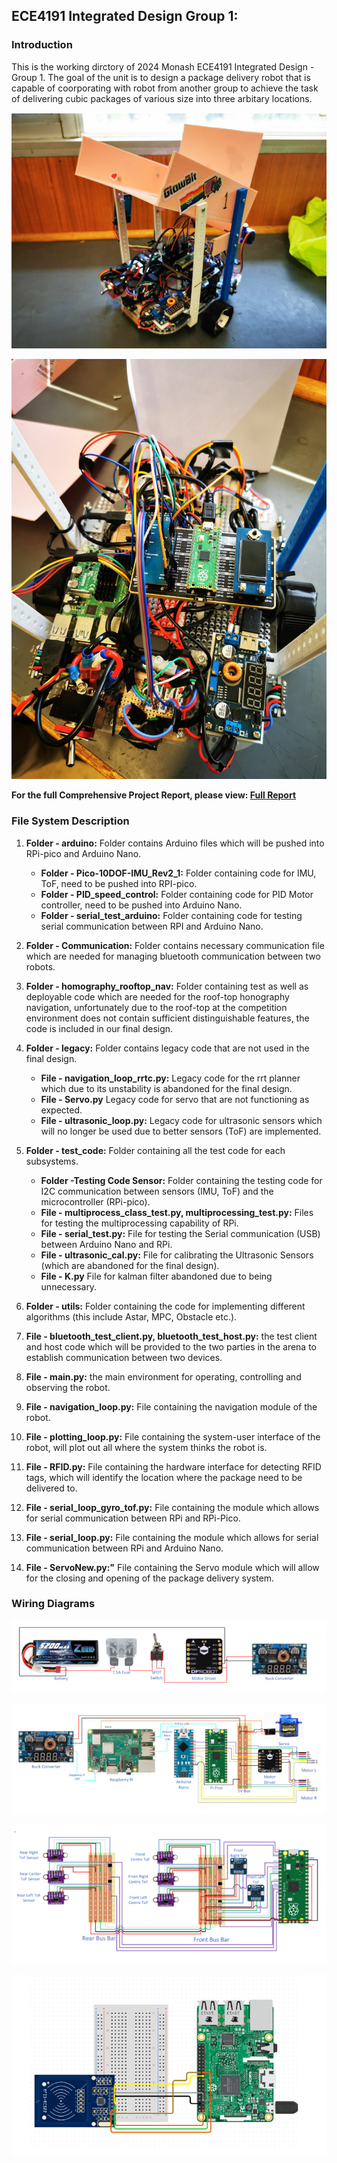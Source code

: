 ## ECE4191 Integrated Design Group 1:
### Introduction
This is the working dirctory of 2024 Monash ECE4191 Integrated Design - Group 1. The goal of the unit is to design a package delivery robot that is capable of coorporating with robot from another group to achieve the task of delivering cubic packages of various size into three arbitary locations. 

![Final Assembly](https://github.com/jong0052/ECE4191Group1/blob/main/readmeimages/0_full_assembly.PNG )

![Electrical System](https://github.com/jong0052/ECE4191Group1/blob/main/readmeimages/1_electrical_system.jpg)

**For the full Comprehensive Project Report, please view: [Full Report](https://github.com/jong0052/ECE4191Group1/blob/main/ECE4191_Team_1_Final_Report.pdf)**

### File System Description

1. **Folder - arduino:**  Folder contains Arduino files which will be pushed into RPi-pico and Arduino Nano.
    - **Folder - Pico-10DOF-IMU_Rev2_1:** Folder containing code for IMU, ToF, need to be pushed into RPI-pico.
    - **Folder - PID_speed_control:** Folder containing code for PID Motor controller, need to be pushed into Arduino Nano.
    - **Folder - serial_test_arduino:** Folder containing code for testing serial communication between RPI and Arduino Nano.

2. **Folder - Communication:** Folder contains necessary communication file which are needed for managing bluetooth communication between two robots. 

3. **Folder - homography_rooftop_nav:** Folder containing test as well as deployable code which are needed for the roof-top honography navigation, unfortunately due to the roof-top at the competition environment does not contain sufficient distinguishable features, the code is included in our final design. 

4. **Folder - legacy:** Folder contains legacy code that are not used in the final design.
    - **File - navigation_loop_rrtc.py:** Legacy code for the rrt planner which due to its unstability is abandoned for the final design. 
    - **File - Servo.py** Legacy code for servo that are not functioning as expected. 
    - **File - ultrasonic_loop.py:** Legacy code for ultrasonic sensors which will no longer be used due to better sensors (ToF) are implemented. 

5. **Folder - test_code:** Folder containing all the test code for each subsystems. 
    - **Folder -Testing Code Sensor:** Folder containing the testing code for I2C communication between sensors (IMU, ToF) and the microcontroller (RPi-pico).
    - **File - multiprocess_class_test.py, multiprocessing_test.py:** Files for testing the multiprocessing capability of RPi. 
    - **File - serial_test.py:** File for testing the Serial communication (USB) between Arduino Nano and RPi.
    - **File - ultrasonic_cal.py:** File for calibrating the Ultrasonic Sensors (which are abandoned for the final design).
    - **File - K.py** File for kalman filter abandoned due to being unnecessary.

6. **Folder - utils:** Folder containing the code for implementing different algorithms (this include Astar, MPC, Obstacle etc.).

7. **File - bluetooth_test_client.py, bluetooth_test_host.py:** the test client and host code which will be provided to the two parties in the arena to establish communication between two devices. 

8. **File - main.py:** the main environment for operating, controlling and observing the robot.

9. **File - navigation_loop.py:** File containing the navigation module of the robot.

10. **File - plotting_loop.py:** File containing the system-user interface of the robot, will plot out all where the system thinks the robot is. 

11. **File - RFID.py:** File containing the hardware interface for detecting RFID tags, which will identify the location where the package need to be delivered to.

12. **File - serial_loop_gyro_tof.py:** File containing the module which allows for serial communication between RPi and RPi-Pico.

13. **File - serial_loop.py:** File containing the module which allows for serial communication between RPi and Arduino Nano.

14. **File - ServoNew.py:"** File containing the Servo module which will allow for the closing and opening of the package delivery system.

### Wiring Diagrams
![Wiring Diagram 1](https://github.com/jong0052/ECE4191Group1/blob/main/readmeimages/2_elec_diag_1.PNG )

![Wiring Diagram 2](https://github.com/jong0052/ECE4191Group1/blob/main/readmeimages/3_elec_diag_2.PNG)

![Wiring Diagram 3](https://github.com/jong0052/ECE4191Group1/blob/main/readmeimages/4_elec_diag_3.PNG )

![Wiring Diagram 4](https://github.com/jong0052/ECE4191Group1/blob/main/readmeimages/5_elec_diag_4.PNG )


